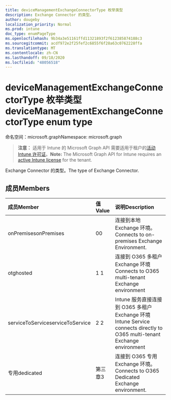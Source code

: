 ```yaml
---
title: deviceManagementExchangeConnectorType 枚举类型
description: Exchange Connector 的类型。
author: dougeby
localization_priority: Normal
ms.prod: intune
doc_type: enumPageType
ms.openlocfilehash: 9b34a3e51161ffd11321893f2f612385874188c3
ms.sourcegitcommit: acdf972e2f25fef2c6855f6f28a63c0762228ffa
ms.translationtype: MT
ms.contentlocale: zh-CN
ms.lasthandoff: 09/18/2020
ms.locfileid: "48056518"
---
```

# <a name="devicemanagementexchangeconnectortype-enum-type"></a><span data-ttu-id="4b4f7-103">deviceManagementExchangeConnectorType 枚举类型</span><span class="sxs-lookup"><span data-stu-id="4b4f7-103">deviceManagementExchangeConnectorType enum type</span></span>

<span data-ttu-id="4b4f7-104">命名空间：microsoft.graph</span><span class="sxs-lookup"><span data-stu-id="4b4f7-104">Namespace: microsoft.graph</span></span>

> <span data-ttu-id="4b4f7-105">**注意：** 适用于 Intune 的 Microsoft Graph API 需要适用于租户的[活动 Intune 许可证](https://go.microsoft.com/fwlink/?linkid=839381)。</span><span class="sxs-lookup"><span data-stu-id="4b4f7-105">**Note:** The Microsoft Graph API for Intune requires an [active Intune license](https://go.microsoft.com/fwlink/?linkid=839381) for the tenant.</span></span>

<span data-ttu-id="4b4f7-106">Exchange Connector 的类型。</span><span class="sxs-lookup"><span data-stu-id="4b4f7-106">The type of Exchange Connector.</span></span>

## <a name="members"></a><span data-ttu-id="4b4f7-107">成员</span><span class="sxs-lookup"><span data-stu-id="4b4f7-107">Members</span></span>
|<span data-ttu-id="4b4f7-108">成员</span><span class="sxs-lookup"><span data-stu-id="4b4f7-108">Member</span></span>|<span data-ttu-id="4b4f7-109">值</span><span class="sxs-lookup"><span data-stu-id="4b4f7-109">Value</span></span>|<span data-ttu-id="4b4f7-110">说明</span><span class="sxs-lookup"><span data-stu-id="4b4f7-110">Description</span></span>|
|:---|:---|:---|
|<span data-ttu-id="4b4f7-111">onPremises</span><span class="sxs-lookup"><span data-stu-id="4b4f7-111">onPremises</span></span>|<span data-ttu-id="4b4f7-112">0</span><span class="sxs-lookup"><span data-stu-id="4b4f7-112">0</span></span>|<span data-ttu-id="4b4f7-113">连接到本地 Exchange 环境。</span><span class="sxs-lookup"><span data-stu-id="4b4f7-113">Connects to on-premises Exchange Environment.</span></span>|
|<span data-ttu-id="4b4f7-114">otg</span><span class="sxs-lookup"><span data-stu-id="4b4f7-114">hosted</span></span>|<span data-ttu-id="4b4f7-115">1 </span><span class="sxs-lookup"><span data-stu-id="4b4f7-115">1</span></span>|<span data-ttu-id="4b4f7-116">连接到 O365 多租户 Exchange 环境</span><span class="sxs-lookup"><span data-stu-id="4b4f7-116">Connects to O365 multi-tenant Exchange environment</span></span>|
|<span data-ttu-id="4b4f7-117">serviceToService</span><span class="sxs-lookup"><span data-stu-id="4b4f7-117">serviceToService</span></span>|<span data-ttu-id="4b4f7-118">2 </span><span class="sxs-lookup"><span data-stu-id="4b4f7-118">2</span></span>|<span data-ttu-id="4b4f7-119">Intune 服务直接连接到 O365 多租户 Exchange 环境</span><span class="sxs-lookup"><span data-stu-id="4b4f7-119">Intune Service connects directly to O365 multi-tenant Exchange environment</span></span>|
|<span data-ttu-id="4b4f7-120">专用</span><span class="sxs-lookup"><span data-stu-id="4b4f7-120">dedicated</span></span>|<span data-ttu-id="4b4f7-121">第三章</span><span class="sxs-lookup"><span data-stu-id="4b4f7-121">3</span></span>|<span data-ttu-id="4b4f7-122">连接到 O365 专用 Exchange 环境。</span><span class="sxs-lookup"><span data-stu-id="4b4f7-122">Connects to O365 Dedicated Exchange environment.</span></span>|









